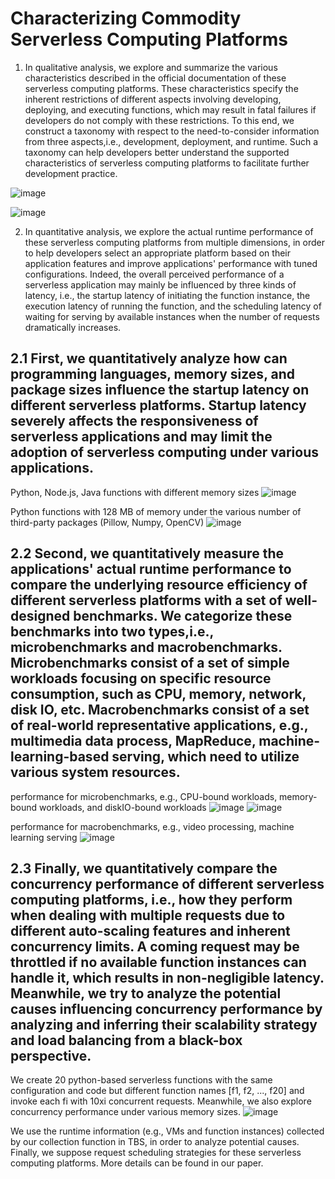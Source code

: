 # Characterizing Commodity Serverless Computing Platforms

1. In qualitative analysis, we explore and summarize the various characteristics described in the official documentation of these serverless computing platforms. These characteristics specify the inherent restrictions of different aspects involving developing, deploying, and executing functions, which may result in fatal failures if developers do not comply with these restrictions. To this end, we construct a taxonomy with respect to the need-to-consider information from three aspects,i.e., development, deployment, and runtime. Such a taxonomy can help developers better understand the supported characteristics of serverless computing platforms to facilitate further development practice.

![image](https://user-images.githubusercontent.com/51308506/130357170-5deb10c0-1aff-4ecb-9c82-7e214dd1a97d.png)

![image](https://user-images.githubusercontent.com/51308506/130357224-e3f01a96-666e-4232-8db8-7188429883ed.png)


2. In quantitative analysis, we explore the actual runtime performance of these serverless computing platforms from multiple dimensions, in order to help developers select an appropriate platform based on their application features and improve applications' performance with tuned configurations. Indeed, the overall perceived performance of a serverless application may mainly be influenced by three kinds of latency, i.e., the startup latency of initiating the function instance, the execution latency of running the function, and the scheduling latency of waiting for serving by available instances when the number of requests dramatically increases.

## 2.1 First, we quantitatively analyze how can programming languages, memory sizes, and package sizes influence the startup latency on different serverless platforms. Startup latency severely affects the responsiveness of serverless applications and may limit the adoption of serverless computing under various applications.

Python, Node.js, Java functions with different memory sizes
![image](https://user-images.githubusercontent.com/51308506/130357279-50fcd528-68a1-4cf1-b72c-50e7b7b6c199.png)

Python functions with 128 MB of memory under the various number of third-party packages (Pillow, Numpy, OpenCV)
![image](https://user-images.githubusercontent.com/51308506/130357352-22ca1c79-d590-40ca-a414-2a931ddbe6f7.png)



## 2.2 Second, we quantitatively measure the applications' actual runtime performance to compare the underlying resource efficiency of different serverless platforms with a set of well-designed benchmarks. We categorize these benchmarks into two types,i.e., microbenchmarks and macrobenchmarks. Microbenchmarks consist of a set of simple workloads focusing on specific resource consumption, such as CPU, memory, network, disk IO, etc. Macrobenchmarks consist of a set of real-world representative applications, e.g., multimedia data process, MapReduce, machine-learning-based serving, which need to utilize various system resources.

performance for microbenchmarks, e.g., CPU-bound workloads, memory-bound workloads, and diskIO-bound workloads
![image](https://user-images.githubusercontent.com/51308506/130357454-87920663-0543-4cab-9779-d94bcd7078d3.png)
![image](https://user-images.githubusercontent.com/51308506/130357512-2e5cb715-f3b9-4970-b601-d0db45d62dd4.png)


performance for macrobenchmarks, e.g., video processing, machine learning serving
![image](https://user-images.githubusercontent.com/51308506/130357527-b74c79c3-8f4f-4e30-a9e0-e6e9d6848e0d.png)



## 2.3 Finally, we quantitatively compare the concurrency performance of different serverless computing platforms, i.e., how they perform when dealing with multiple requests due to different auto-scaling features and inherent concurrency limits. A coming request may be throttled if no available function instances can handle it, which results in non-negligible latency. Meanwhile, we try to analyze the potential causes influencing concurrency performance by analyzing and inferring their scalability strategy and load balancing from a black-box perspective. 


We create 20 python-based serverless functions with the same configuration and code but different function names [f1, f2, ..., f20] and invoke each fi with 10xi concurrent requests. Meanwhile, we also explore concurrency performance under various memory sizes.
![image](https://user-images.githubusercontent.com/51308506/130357581-45f30092-05f8-4212-8f3f-a6bc3bd727d6.png)

We use the runtime information (e.g., VMs and function instances) collected by our collection function in TBS, in order to analyze potential causes. Finally, we suppose request scheduling strategies for these serverless computing platforms. More details can be found in our paper.

